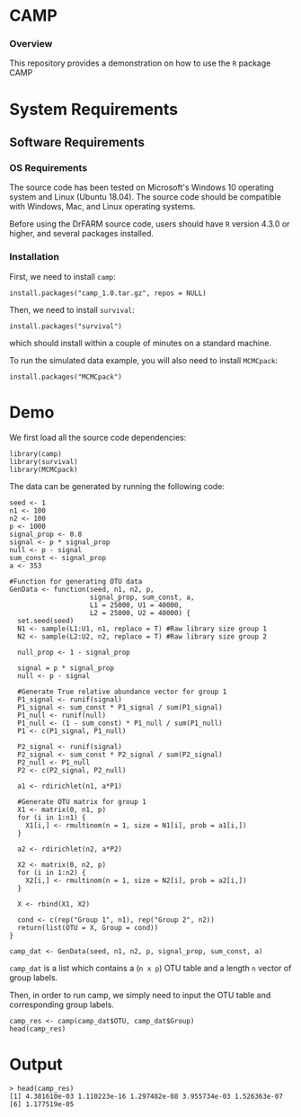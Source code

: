# CAMP

### Overview
This repository provides a demonstration on how to use the `R` package CAMP

# System Requirements

## Software Requirements

### OS Requirements

The source code has been tested on Microsoft's Windows 10 operating system and Linux (Ubuntu 18.04). The source code should be compatible with Windows, Mac, and Linux operating systems.

Before using the DrFARM source code, users should have `R` version 4.3.0 or higher, and several packages installed.

### Installation  

First, we need to install `camp`:  

    install.packages("camp_1.0.tar.gz", repos = NULL)

Then, we need to install `survival`:  

    install.packages("survival")
    
which should install within a couple of minutes on a standard machine.
   
To run the simulated data example, you will also need to install `MCMCpack`:  

    install.packages("MCMCpack")

# Demo

We first load all the source code dependencies:

```
library(camp)
library(survival)
library(MCMCpack)
```

The data can be generated by running the following code:

```
seed <- 1
n1 <- 100
n2 <- 100
p <- 1000
signal_prop <- 0.8
signal <- p * signal_prop
null <- p - signal
sum_const <- signal_prop
a <- 353

#Function for generating OTU data
GenData <- function(seed, n1, n2, p, 
                    signal_prop, sum_const, a,
                    L1 = 25000, U1 = 40000,
                    L2 = 25000, U2 = 40000) {
  set.seed(seed)
  N1 <- sample(L1:U1, n1, replace = T) #Raw library size group 1
  N2 <- sample(L2:U2, n2, replace = T) #Raw library size group 2
  
  null_prop <- 1 - signal_prop
  
  signal = p * signal_prop
  null <- p - signal
  
  #Generate True relative abundance vector for group 1
  P1_signal <- runif(signal)
  P1_signal <- sum_const * P1_signal / sum(P1_signal)
  P1_null <- runif(null)
  P1_null <- (1 - sum_const) * P1_null / sum(P1_null)
  P1 <- c(P1_signal, P1_null)
  
  P2_signal <- runif(signal)
  P2_signal <- sum_const * P2_signal / sum(P2_signal)
  P2_null <- P1_null
  P2 <- c(P2_signal, P2_null)
  
  a1 <- rdirichlet(n1, a*P1)
  
  #Generate OTU matrix for group 1
  X1 <- matrix(0, n1, p)
  for (i in 1:n1) {
    X1[i,] <- rmultinom(n = 1, size = N1[i], prob = a1[i,])
  }
  
  a2 <- rdirichlet(n2, a*P2)
  
  X2 <- matrix(0, n2, p)
  for (i in 1:n2) {
    X2[i,] <- rmultinom(n = 1, size = N2[i], prob = a2[i,])
  }
  
  X <- rbind(X1, X2)
  
  cond <- c(rep("Group 1", n1), rep("Group 2", n2))
  return(list(OTU = X, Group = cond))
}

camp_dat <- GenData(seed, n1, n2, p, signal_prop, sum_const, a)
```

`camp_dat` is a list which contains a (`n x p`) OTU table and a length `n` vector of group labels.

Then, in order to run camp, we simply need to input the OTU table and corresponding group labels.
```
camp_res <- camp(camp_dat$OTU, camp_dat$Group)
head(camp_res)
```

# Output
```
> head(camp_res)
[1] 4.381610e-03 1.110223e-16 1.297482e-08 3.955734e-03 1.526363e-07
[6] 1.177519e-05

```
